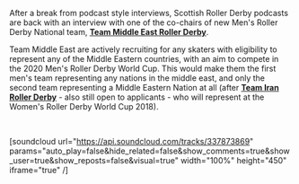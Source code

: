 <html><body><p>After a break from podcast style interviews, Scottish Roller Derby podcasts are back with an interview with one of the co-chairs of new Men's Roller Derby National team, <a href="https://www.facebook.com/TMErollerderby/"><strong>Team Middle East Roller Derby</strong></a>.

Team Middle East are actively recruiting for any skaters with eligibility to represent any of the Middle Eastern countries, with an aim to compete in the 2020 Men's Roller Derby World Cup. This would make them the first men's team representing any nations in the middle east, and only the second team representing a Middle Eastern Nation at all (after <a href="https://www.facebook.com/TeamIranRollerDerby/"><strong>Team Iran Roller Derby</strong></a> - also still open to applicants - who will represent at the Women's Roller Derby World Cup 2018).

 

[soundcloud url="https://api.soundcloud.com/tracks/337873869" params="auto_play=false&amp;hide_related=false&amp;show_comments=true&amp;show_user=true&amp;show_reposts=false&amp;visual=true" width="100%" height="450" iframe="true" /]</p></body></html>
